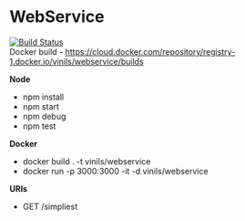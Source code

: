 # WebService

[![Build Status](https://travis-ci.org/vinils/WebService.svg?branch=master)](https://travis-ci.org/vinils/WebService)
<BR>
Docker build - https://cloud.docker.com/repository/registry-1.docker.io/vinils/webservice/builds

**Node**
- npm install
- npm start
- npm debug
- npm test

**Docker**
- docker build . -t vinils/webservice
- docker run -p 3000:3000 -it -d vinils/webservice

**URIs**
- GET /simpliest
